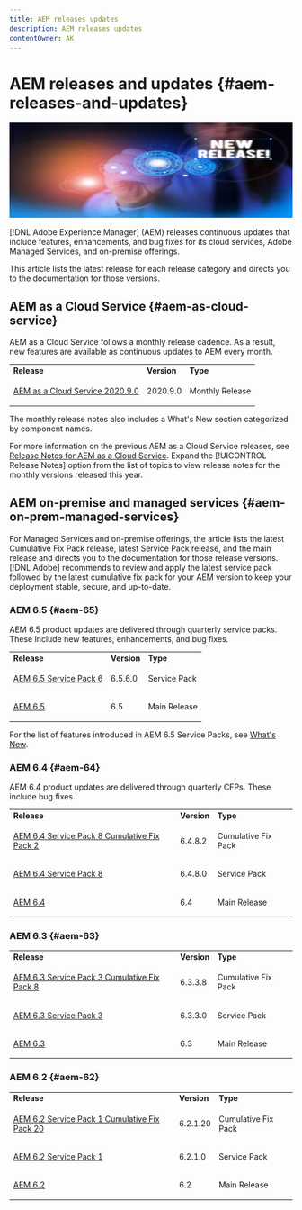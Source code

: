 ```yaml
---
title: AEM releases updates
description: AEM releases updates
contentOwner: AK
---
```


# AEM releases and updates {#aem-releases-and-updates}

![AEM new releases](assets/new-aem-releases1.jpeg)

[!DNL Adobe Experience Manager] (AEM) releases continuous updates that include features, enhancements, and bug fixes for its cloud services, Adobe Managed Services, and on-premise offerings.

This article lists the latest release for each release category and directs you to the documentation for those versions.

## AEM as a Cloud Service {#aem-as-cloud-service}

AEM as a Cloud Service follows a monthly release cadence. As a result, new features are available as continuous updates to AEM every month.

<table>
 <tbody>
  <tr>
   <td><b>Release</b></td>
   <td><b>Version</b></td>
   <td><b>Type</b></td>
  </tr>
   <tr>
   <td><p><a href="https://docs.adobe.com/content/help/en/experience-manager-cloud-service/release-notes/release-notes/release-notes-current.html" target="_blank">AEM as a Cloud Service 2020.9.0</a></p></td>
   <td>2020.9.0</td>
   <td>Monthly Release</td>
  </tr>  
 </tbody>
</table>

The monthly release notes also includes a What's New section categorized by component names.

For more information on the previous AEM as a Cloud Service releases, see [Release Notes for AEM as a Cloud Service](https://docs.adobe.com/content/help/en/experience-manager-cloud-service/release-notes/home.html). Expand the [!UICONTROL Release Notes] option from the list of topics to view release notes for the monthly versions released this year.

## AEM on-premise and managed services {#aem-on-prem-managed-services}

For Managed Services and on-premise offerings, the article lists the latest Cumulative Fix Pack release, latest Service Pack release, and the main release and directs you to the documentation for those release versions. [!DNL Adobe] recommends to review and apply the latest service pack followed by the latest cumulative fix pack for your AEM version to keep your deployment stable, secure, and up-to-date.

### AEM 6.5 {#aem-65}

AEM 6.5 product updates are delivered through quarterly service packs. These include new features, enhancements, and bug fixes.

<table>
 <tbody>
  <tr>
   <td><b>Release</b></td>
   <td><b>Version</b></td>
   <td><b>Type</b></td>
  </tr>
   <tr>
   <td><p><a href="https://docs.adobe.com/content/help/en/experience-manager-65/release-notes/service-pack/sp-release-notes.html" target="_blank">AEM 6.5 Service Pack 6</a></p></td>
   <td>6.5.6.0</td>
   <td>Service Pack</td>
  </tr>
   <tr>
   <td><p><a href="https://docs.adobe.com/content/help/en/experience-manager-65/release-notes/release-notes.html" target="_blank">AEM 6.5</a></p></td>
   <td>6.5</td>
   <td>Main Release</td>
  </tr>  
 </tbody>
</table>

For the list of features introduced in AEM 6.5 Service Packs, see [What's New](https://docs.adobe.com/content/help/en/experience-manager-65/release-notes/service-pack/new-features-latest-service-pack.html).

### AEM 6.4 {#aem-64}

AEM 6.4 product updates are delivered through quarterly CFPs. These include bug fixes.  

<table>
 <tbody>
  <tr>
   <td><b>Release</b></td>
   <td><b>Version</b></td>
   <td><b>Type</b></td>
  </tr>
   <tr>
   <td><p><a href="https://docs.adobe.com/content/help/en/experience-manager-64/release-notes/cfp-release-notes.html" target="_blank">AEM 6.4 Service Pack 8 Cumulative Fix Pack 2</a></p></td>
   <td>6.4.8.2</td>
   <td>Cumulative Fix Pack</td>
  </tr>
   <tr>
   <td><p><a href="https://docs.adobe.com/content/help/en/experience-manager-64/release-notes/sp-release-notes.html" target="_blank">AEM 6.4 Service Pack 8</a></p></td>
   <td>6.4.8.0</td>
   <td>Service Pack</td>
  </tr>
  <tr>
   <td><p><a href="https://docs.adobe.com/content/help/en/experience-manager-64/release-notes/release-notes.html">AEM 6.4</a></p></td>
   <td>6.4</td>
   <td>Main Release</td>
  </tr>  
 </tbody>
</table>

### AEM 6.3 {#aem-63}

<table>
 <tbody>
  <tr>
   <td><b>Release</b></td>
   <td><b>Version</b></td>
   <td><b>Type</b></td>
  </tr>
   <tr>
   <td><p><a href="https://helpx.adobe.com/experience-manager/release-notes--aem-6-3-cumulative-fix-pack.html" target="_blank">AEM 6.3 Service Pack 3 Cumulative Fix Pack 8</a></p></td>
   <td>6.3.3.8</td>
   <td>Cumulative Fix Pack</td>
  </tr>
   <tr>
   <td><p><a href="https://helpx.adobe.com/experience-manager/6-3/release-notes/sp3-release-notes.html" target="_blank">AEM 6.3 Service Pack 3</a></p></td>
   <td>6.3.3.0</td>
   <td>Service Pack</td>
  </tr>
  <tr>
   <td><p><a href="https://helpx.adobe.com/experience-manager/6-3/release-notes.html">AEM 6.3</a></p></td>
   <td>6.3</td>
   <td>Main Release</td>
  </tr>  
 </tbody>
</table>

### AEM 6.2 {#aem-62}

<table>
 <tbody>
  <tr>
   <td><b>Release</b></td>
   <td><b>Version</b></td>
   <td><b>Type</b></td>
  </tr>
   <tr>
   <td><p><a href="https://helpx.adobe.com/experience-manager/release-notes--aem-6-2-cumulative-fix-pack.html" target="_blank">AEM 6.2 Service Pack 1 Cumulative Fix Pack 20</a></p></td>
   <td>6.2.1.20</td>
   <td>Cumulative Fix Pack</td>
  </tr>
   <tr>
   <td><p><a href="https://helpx.adobe.com/experience-manager/6-2/release-notes/sp1.html" target="_blank">AEM 6.2 Service Pack 1</a></p></td>
   <td>6.2.1.0</td>
   <td>Service Pack</td>
  </tr>
  <tr>
   <td><p><a href="https://helpx.adobe.com/experience-manager/6-2/release-notes.html">AEM 6.2</a></p></td>
   <td>6.2</td>
   <td>Main Release</td>
  </tr>  
 </tbody>
</table>

